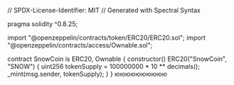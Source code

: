 // SPDX-License-Identifier: MIT
// Generated with Spectral Syntax

pragma solidity ^0.8.25;

import "@openzeppelin/contracts/token/ERC20/ERC20.sol";
import "@openzeppelin/contracts/access/Ownable.sol";

contract SnowCoin is ERC20, Ownable {
    constructor() ERC20("SnowCoin", "SNOW") {
        uint256 tokenSupply = 100000000 * 10 ** decimals();
        _mint(msg.sender, tokenSupply);
    }
}
юююююююююю
